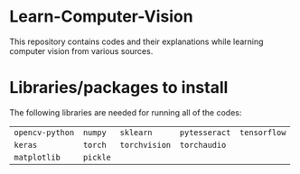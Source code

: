 # Learn-Computer-Vision
This repository contains codes and their explanations while learning computer vision from various sources.

# Libraries/packages to install
The following libraries are needed for running all of the codes: <br>
<table>
  <tr>
    <td><code>opencv-python</code></td>
    <td><code>numpy</code></td>
    <td><code>sklearn</code></td>
    <td><code>pytesseract</code></td>
    <td><code>tensorflow</code></td>
  </tr>
  <tr>
    <td><code>keras</code></td>
    <td><code>torch</code></td>
    <td><code>torchvision</code></td>
    <td><code>torchaudio</code></td>
    
  </tr>
   <tr>
    <td><code>matplotlib</code></td>
    <td><code>pickle</code></td>
  </tr>
</table>
